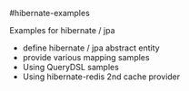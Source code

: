 #hibernate-examples

Examples for hibernate / jpa

*   define hibernate / jpa abstract entity
*   provide various mapping samples
*   Using QueryDSL samples 
*   Using hibernate-redis 2nd cache provider
   